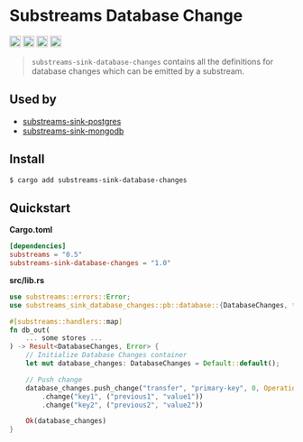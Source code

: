 # Substreams Database Change

[<img alt="github" src="https://img.shields.io/badge/Github-substreams.database-8da0cb?style=for-the-badge&logo=github" height="20">](https://github.com/streamingfast/substreams-sink-database-changes)
[<img alt="crates.io" src="https://img.shields.io/crates/v/substreams-sink-database-changes.svg?style=for-the-badge&color=fc8d62&logo=rust" height="20">](https://crates.io/crates/substreams-sink-database-changes)
[<img alt="docs.rs" src="https://img.shields.io/badge/docs.rs-substreams.database-66c2a5?style=for-the-badge&labelColor=555555&logo=docs.rs" height="20">](https://docs.rs/substreams-sink-database-changes)
[<img alt="GitHub Workflow Status" src="https://img.shields.io/github/actions/workflow/status/streamingfast/substreams-sink-database-changes/ci.yml?branch=develop&style=for-the-badge" height="20">](https://github.com/streamingfast/substreams-sink-database-changes/actions?query=branch%3Adevelop)

> `substreams-sink-database-changes` contains all the definitions for database changes which can be emitted by a substream.

## Used by

- [substreams-sink-postgres](https://github.com/streamingfast/substreams-sink-postgres)
- [substreams-sink-mongodb](https://github.com/streamingfast/substreams-sink-mongodb)

## Install    

```bash
$ cargo add substreams-sink-database-changes
```

## Quickstart

**Cargo.toml**

```toml
[dependencies]
substreams = "0.5"
substreams-sink-database-changes = "1.0"
```

**src/lib.rs**

```rust
use substreams::errors::Error;
use substreams_sink_database_changes::pb::database::{DatabaseChanges, table_change::Operation};

#[substreams::handlers::map]
fn db_out(
    ... some stores ...
) -> Result<DatabaseChanges, Error> {
    // Initialize Database Changes container
    let mut database_changes: DatabaseChanges = Default::default();

    // Push change
    database_changes.push_change("transfer", "primary-key", 0, Operation::Create)
        .change("key1", ("previous1", "value1"))
        .change("key2", ("previous2", "value2"))

    Ok(database_changes)
}
```
